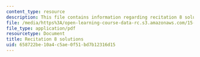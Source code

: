 ```yaml
---
content_type: resource
description: This file contains information regarding recitation 8 solutions.
file: /media/https%3A/open-learning-course-data-rc.s3.amazonaws.com/15-053-optimization-methods-in-management-science-spring-2013/658722be10a4c5ae0f51bd7b12316d15_MIT15_053S13_rec08sol.pdf
file_type: application/pdf
resourcetype: Document
title: Recitation 8 solutions
uid: 658722be-10a4-c5ae-0f51-bd7b12316d15
---
```

